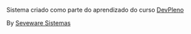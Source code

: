 Sistema criado como parte do aprendizado do curso [DevPleno](http://www.devpleno.com)

By [Seveware Sistemas](http://www.serveware.com.br)